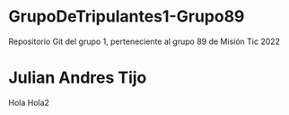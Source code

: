 # GrupoDeTripulantes1-Grupo89
Repositorio Git del grupo 1, perteneciente al grupo 89 de Misión Tic 2022
# Julian Andres Tijo
Hola 
Hola2